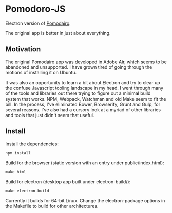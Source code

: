 Pomodoro-JS
===========

Electron version of [Pomodairo](https://github.com/trunglv/pomodairo).

The original app is better in just about everything.


Motivation
----------

The original Pomodairo app was developed in Adobe Air, which seems to be abandoned and unsupported. I have grown tired of going through the motions of installing it on Ubuntu. 

It was also an opportunity to learn a bit about Electron and try to clear up the confuse Javascript tooling landscape in my head. I went through many of the tools and libraries out there trying to figure out a minimal build system that works. NPM, Webpack, Watchman and old Make seem to fit the bill. In the process, I've eliminated Bower, Browserify, Grunt and Gulp, for several reasons. I've also had a cursory look at a myriad of other libraries and tools that just didn't seem that useful.

Install
-------

Install the dependencies:

    npm install


Build for the browser (static version with an entry under public/index.html):

    make html


Build for electron (desktop app built under electron-build/):

    make electron-build


Currently it builds for 64-bit Linux. Change the electron-package options in the Makefile to build for other architectures.
